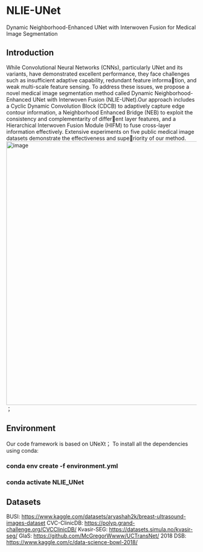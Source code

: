 # NLIE-UNet
Dynamic Neighborhood-Enhanced UNet with Interwoven Fusion for Medical lmage Segmentation
## Introduction
While Convolutional Neural Networks (CNNs), particularly UNet and its variants, have demonstrated excellent performance, they face challenges such as insufficient adaptive capability, redundant feature information, and weak multi-scale feature sensing. To address these issues, we propose a novel medical image segmentation method called Dynamic Neighborhood-Enhanced UNet with Interwoven Fusion (NLIE-UNet).Our approach includes a Cyclic Dynamic Convolution Block (CDCB) to adaptively capture edge contour information, a Neighborhood Enhanced Bridge (NEB) to exploit the consistency and complementarity of different layer features, and a Hierarchical Interwoven Fusion Module (HIFM) to fuse cross-layer information effectively. Extensive experiments on five public medical image datasets demonstrate the effectiveness and superiority of our method.
<img width="697" alt="image" src="https://github.com/user-attachments/assets/22adc429-30c8-4e7e-a745-bc94cc0f2abd">；
## Environment
Our code framework is based on UNeXt；
To install all the dependencies using conda:
### conda env create -f environment.yml
### conda activate NLIE_UNet
## Datasets
BUSI: https://www.kaggle.com/datasets/aryashah2k/breast-ultrasound-images-dataset
CVC-ClinicDB: https://polyp.grand-challenge.org/CVCClinicDB/
Kvasir-SEG: https://datasets.simula.no/kvasir-seg/
GlaS: https://github.com/McGregorWwww/UCTransNet/
2018 DSB: https://www.kaggle.com/c/data-science-bowl-2018/
